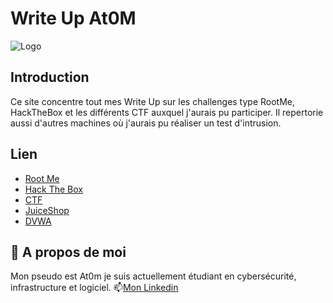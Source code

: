 # Write Up At0M
![Logo](https://marc-emmanuel9.github.io/Ressources/banner.jpg)
## Introduction
Ce site concentre tout mes Write Up sur les challenges type RootMe, HackTheBox et les différents CTF auxquel j'aurais pu participer. Il repertorie aussi d'autres machines où j'aurais pu réaliser un test d'intrusion.

## Lien
* [Root Me](https://marc-emmanuel9.github.io/Root%20Me/)
* [Hack The Box](https://marc-emmanuel9.github.io/Hack%20The%20Box/)
* [CTF](https://marc-emmanuel9.github.io/CTF/)
* [JuiceShop](https://marc-emmanuel9.github.io/JuiceShop/)
* [DVWA](https://marc-emmanuel9.github.io/DVWA/)

## 🚀 A propos de moi
Mon pseudo est At0m je suis actuellement étudiant en cybersécurité, infrastructure et logiciel.
📫[Mon Linkedin](https://www.linkedin.com/in/marc-emmanuelmartino/)